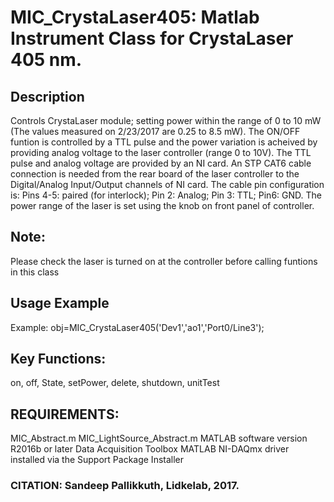# MIC_CrystaLaser405: Matlab Instrument Class for CrystaLaser 405 nm.
## Description
Controls CrystaLaser module; setting power within the range of 0 to
10 mW (The values measured on 2/23/2017 are 0.25 to 8.5 mW).
The ON/OFF funtion is controlled by a TTL pulse and the power variation
is acheived by providing analog voltage to the laser controller (range 0 to 10V).
The TTL pulse and analog voltage are provided by an NI card.
An STP CAT6 cable connection is needed from the rear board of the
laser controller to the Digital/Analog Input/Output channels of NI card. The
cable pin configuration is:
Pins 4-5: paired (for interlock); Pin 2: Analog; Pin 3: TTL; Pin6: GND.
The power range of the laser is set using the knob on front panel of
controller.
## Note:
Please check the laser is turned on at the controller before calling funtions in
this class
## Usage Example
Example: obj=MIC_CrystaLaser405('Dev1','ao1','Port0/Line3');
## Key Functions:
on, off, State, setPower, delete, shutdown, unitTest
## REQUIREMENTS:
MIC_Abstract.m
MIC_LightSource_Abstract.m
MATLAB software version R2016b or later
Data Acquisition Toolbox
MATLAB NI-DAQmx driver installed via the Support Package Installer
### CITATION: Sandeep Pallikkuth, Lidkelab, 2017.
